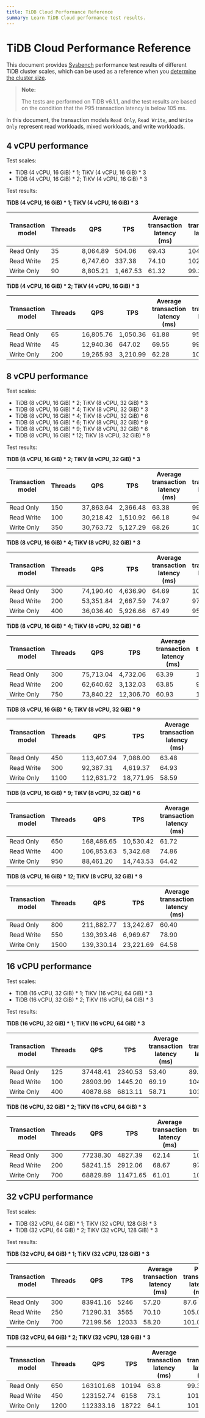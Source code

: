 ```yaml
---
title: TiDB Cloud Performance Reference
summary: Learn TiDB Cloud performance test results.
---
```


# TiDB Cloud Performance Reference

This document provides [Sysbench](https://github.com/akopytov/sysbench) performance test results of different TiDB cluster scales, which can be used as a reference when you [determine the cluster size](/tidb-cloud/size-your-cluster.md).

> **Note:**
>
> The tests are performed on TiDB v6.1.1, and the test results are based on the condition that the P95 transaction latency is below 105 ms.

In this document, the transaction models `Read Only`, `Read Write`, and `Write Only` represent read workloads, mixed workloads, and write workloads. 

## 4 vCPU performance

Test scales:

- TiDB (4 vCPU, 16 GiB) \* 1; TiKV (4 vCPU, 16 GiB) \* 3
- TiDB (4 vCPU, 16 GiB) \* 2; TiKV (4 vCPU, 16 GiB) \* 3

Test results:

**TiDB (4 vCPU, 16 GiB) \* 1; TiKV (4 vCPU, 16 GiB) \* 3**

| Transaction model | Threads | QPS      | TPS      | Average transaction latency (ms) | P95 transaction latency (ms) |
|-------------------|---------|----------|----------|----------------------|------------------|
| Read Only         | 35      | 8,064.89 | 504.06   | 69.43                | 104.84           |
| Read Write        | 25      | 6,747.60 | 337.38   | 74.10                | 102.97           |
| Write Only        | 90      | 8,805.21 | 1,467.53 | 61.32                | 99.33            |

**TiDB (4 vCPU, 16 GiB) \* 2; TiKV (4 vCPU, 16 GiB) \* 3**

| Transaction model | Threads | QPS       | TPS      | Average transaction latency (ms) | P95 transaction latency (ms) |
|-------------------|---------|-----------|----------|----------------------|------------------|
| Read Only         | 65      | 16,805.76 | 1,050.36 | 61.88                | 95.81            |
| Read Write        | 45      | 12,940.36 | 647.02   | 69.55                | 99.33            |
| Write Only        | 200     | 19,265.93 | 3,210.99 | 62.28                | 102.97           |

## 8 vCPU performance

Test scales:

- TiDB (8 vCPU, 16 GiB) \* 2; TiKV (8 vCPU, 32 GiB) \* 3
- TiDB (8 vCPU, 16 GiB) \* 4; TiKV (8 vCPU, 32 GiB) \* 3
- TiDB (8 vCPU, 16 GiB) \* 4; TiKV (8 vCPU, 32 GiB) \* 6
- TiDB (8 vCPU, 16 GiB) \* 6; TiKV (8 vCPU, 32 GiB) \* 9
- TiDB (8 vCPU, 16 GiB) \* 9; TiKV (8 vCPU, 32 GiB) \* 6
- TiDB (8 vCPU, 16 GiB) \* 12; TiKV (8 vCPU, 32 GiB) \* 9

Test results:

**TiDB (8 vCPU, 16 GiB) \* 2; TiKV (8 vCPU, 32 GiB) \* 3**

| Transaction model | Threads | QPS       | TPS      | Average transaction latency (ms) | P95 transaction latency (ms) |
|-------------------|---------|-----------|----------|----------------------|------------------|
| Read Only         | 150     | 37,863.64 | 2,366.48 | 63.38                | 99.33            |
| Read Write        | 100     | 30,218.42 | 1,510.92 | 66.18                | 94.10            |
| Write Only        | 350     | 30,763.72 | 5,127.29 | 68.26                | 104.84           |

**TiDB (8 vCPU, 16 GiB) \* 4; TiKV (8 vCPU, 32 GiB) \* 3**

| Transaction model | Threads | QPS       | TPS      | Average transaction latency (ms) | P95 transaction latency (ms) |
|-------------------|---------|-----------|----------|----------------------|------------------|
| Read Only         | 300     | 74,190.40 | 4,636.90 | 64.69                | 104.84           |
| Read Write        | 200     | 53,351.84 | 2,667.59 | 74.97                | 97.55            |
| Write Only        | 400     | 36,036.40 | 5,926.66 | 67.49                | 95.81            |

**TiDB (8 vCPU, 16 GiB) \* 4; TiKV (8 vCPU, 32 GiB) \* 6**

| Transaction model | Threads | QPS       | TPS       | Average transaction latency (ms) | P95 transaction latency (ms) |
|-------------------|---------|-----------|-----------|----------------------|------------------|
| Read Only         | 300     | 75,713.04 | 4,732.06  | 63.39                | 102.97           |
| Read Write        | 200     | 62,640.62 | 3,132.03  | 63.85                | 95.81            |
| Write Only        | 750     | 73,840.22 | 12,306.70 | 60.93                | 104.84           |

**TiDB (8 vCPU, 16 GiB) \* 6; TiKV (8 vCPU, 32 GiB) \* 9**

| Transaction model | Threads | QPS        | TPS       | Average transaction latency (ms) | P95 transaction latency (ms) |
|-------------------|---------|------------|-----------|----------------------|------------------|
| Read Only         | 450     | 113,407.94 | 7,088.00  | 63.48                | 104.84           |
| Read Write        | 300     | 92,387.31  | 4,619.37  | 64.93                | 99.33            |
| Write Only        | 1100    | 112,631.72 | 18,771.95 | 58.59                | 99.33            |

**TiDB (8 vCPU, 16 GiB) \* 9; TiKV (8 vCPU, 32 GiB) \* 6**

| Transaction model | Threads | QPS        | TPS       | Average transaction latency (ms) | P95 transaction latency (ms) |
|-------------------|---------|------------|-----------|----------------------|------------------|
| Read Only         | 650     | 168,486.65 | 10,530.42 | 61.72                | 101.13           |
| Read Write        | 400     | 106,853.63 | 5,342.68  | 74.86                | 101.13           |
| Write Only        | 950     | 88,461.20  | 14,743.53 | 64.42                | 102.97           |

**TiDB (8 vCPU, 16 GiB) \* 12; TiKV (8 vCPU, 32 GiB) \* 9**

| Transaction model | Threads | QPS        | TPS       | Average transaction latency (ms) | P95 transaction latency (ms) |
|-------------------|---------|------------|-----------|----------------------|------------------|
| Read Only         | 800     | 211,882.77 | 13,242.67 | 60.40                | 101.13           |
| Read Write        | 550     | 139,393.46 | 6,969.67  | 78.90                | 104.84           |
| Write Only        | 1500    | 139,330.14 | 23,221.69 | 64.58                | 99.33            |

## 16 vCPU performance

Test scales:

- TiDB (16 vCPU, 32 GiB) \* 1; TiKV (16 vCPU, 64 GiB) \* 3
- TiDB (16 vCPU, 32 GiB) \* 2; TiKV (16 vCPU, 64 GiB) \* 3

Test results:

**TiDB (16 vCPU, 32 GiB) \* 1; TiKV (16 vCPU, 64 GiB) \* 3**

| Transaction model | Threads | QPS      | TPS     | Average transaction latency (ms) | P95 transaction latency (ms) |
|-------------------|---------|----------|---------|----------------------|------------------|
| Read Only         | 125     | 37448.41 | 2340.53 | 53.40                | 89.16            |
| Read Write        | 100     | 28903.99 | 1445.20 | 69.19                | 104.84           |
| Write Only        | 400     | 40878.68 | 6813.11 | 58.71                | 101.13           |

**TiDB (16 vCPU, 32 GiB) \* 2; TiKV (16 vCPU, 64 GiB) \* 3**

| Transaction model | Threads | QPS      | TPS      | Average transaction latency (ms) | P95 transaction latency (ms) |
|-------------------|---------|----------|----------|----------------------|------------------|
| Read Only         | 300     | 77238.30 | 4827.39  | 62.14                | 102.97           |
| Read Write        | 200     | 58241.15 | 2912.06  | 68.67                | 97.55            |
| Write Only        | 700     | 68829.89 | 11471.65 | 61.01                | 101.13           |

## 32 vCPU performance

Test scales:

- TiDB (32 vCPU, 64 GiB) \* 1; TiKV (32 vCPU, 128 GiB) \* 3
- TiDB (32 vCPU, 64 GiB) \* 2; TiKV (32 vCPU, 128 GiB) \* 3

Test results:

**TiDB (32 vCPU, 64 GiB) \* 1; TiKV (32 vCPU, 128 GiB) \* 3**

| Transaction model | Threads | QPS      | TPS     | Average transaction latency (ms) | P95 transaction latency (ms) |
|-------------------|---------|----------|---------|----------------------|------------------|
| Read Only         | 300     | 83941.16 | 5246    | 57.20                | 87.6             |
| Read Write        | 250     | 71290.31 | 3565    | 70.10                | 105.0            |
| Write Only        | 700     | 72199.56 | 12033   | 58.20                | 101.0            |

**TiDB (32 vCPU, 64 GiB) \* 2; TiKV (32 vCPU, 128 GiB) \* 3**

| Transaction model | Threads | QPS       | TPS      | Average transaction latency (ms) | P95 transaction latency (ms) |
|-------------------|---------|-----------|----------|----------------------|------------------|
| Read Only         | 650     | 163101.68 | 10194    | 63.8                 | 99.3             |
| Read Write        | 450     | 123152.74 | 6158     | 73.1                 | 101              |
| Write Only        | 1200    | 112333.16 | 18722    | 64.1                 | 101              |
